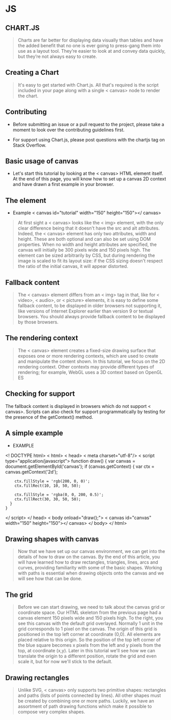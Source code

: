 # JS

## CHART.JS


> Charts are far better for displaying data visually than tables and have the added benefit that no one is ever going to press-gang them into use as a layout tool. They’re easier to look at and convey data quickly, but they’re not always easy to create.

## Creating a Chart


> It's easy to get started with Chart.js. All that's required is the script included in your page along with a single < canvas> node to render the chart.


## Contributing

* Before submitting an issue or a pull request to the project, please take a moment to look over the contributing guidelines first.

* For support using Chart.js, please post questions with the chartjs tag on Stack Overflow.

## Basic usage of canvas


* Let's start this tutorial by looking at the < canvas> HTML element itself. At the end of this page, you will know how to set up a canvas 2D context and have drawn a first example in your browser.


## The <canvas> element

* Example
< canvas id="tutorial" width="150" height="150"></ canvas>



> At first sight a < canvas> looks like the < img> element, with the only clear difference being that it doesn't have the src and alt attributes. Indeed, the < canvas> element has only two attributes, width and height. These are both optional and can also be set using DOM properties. When no width and height attributes are specified, the canvas will initially be 300 pixels wide and 150 pixels high. The element can be sized arbitrarily by CSS, but during rendering the image is scaled to fit its layout size: if the CSS sizing doesn't respect the ratio of the initial canvas, it will appear distorted.


## Fallback content

> The < canvas> element differs from an < img> tag in that, like for < video>, < audio>, or < picture> elements, it is easy to define some fallback content, to be displayed in older browsers not supporting it, like versions of Internet Explorer earlier than version 9 or textual browsers. You should always provide fallback content to be displayed by those browsers.


## The rendering context

> The < canvas> element creates a fixed-size drawing surface that exposes one or more rendering contexts, which are used to create and manipulate the content shown. In this tutorial, we focus on the 2D rendering context. Other contexts may provide different types of rendering; for example, WebGL uses a 3D context based on OpenGL ES


## Checking for support


The fallback content is displayed in browsers which do not support < canvas>. Scripts can also check for support programmatically by testing for the presence of the getContext() method.   


## A simple example

* EXAMPLE 

<! DOCTYPE html>
< html>
 < head>
  < meta charset="utf-8"/>
  < script type="application/javascript">
    function draw() {
      var canvas = document.getElementById('canvas');
      if (canvas.getContext) {
        var ctx = canvas.getContext('2d');

        ctx.fillStyle = 'rgb(200, 0, 0)';
        ctx.fillRect(10, 10, 50, 50);

        ctx.fillStyle = 'rgba(0, 0, 200, 0.5)';
        ctx.fillRect(30, 30, 50, 50);
      }
    }
  </ script>
 </ head>
 < body onload="draw();">
   < canvas id="canvas" width="150" height="150"></ canvas>
 </ body>
</ html>



## Drawing shapes with canvas


> Now that we have set up our canvas environment, we can get into the details of how to draw on the canvas. By the end of this article, you will have learned how to draw rectangles, triangles, lines, arcs and curves, providing familiarity with some of the basic shapes. Working with paths is essential when drawing objects onto the canvas and we will see how that can be done.

## The grid

> Before we can start drawing, we need to talk about the canvas grid or coordinate space. Our HTML skeleton from the previous page had a canvas element 150 pixels wide and 150 pixels high. To the right, you see this canvas with the default grid overlayed. Normally 1 unit in the grid corresponds to 1 pixel on the canvas. The origin of this grid is positioned in the top left corner at coordinate (0,0). All elements are placed relative to this origin. So the position of the top left corner of the blue square becomes x pixels from the left and y pixels from the top, at coordinate (x,y). Later in this tutorial we'll see how we can translate the origin to a different position, rotate the grid and even scale it, but for now we'll stick to the default.


## Drawing rectangles

> Unlike SVG, < canvas> only supports two primitive shapes: rectangles and paths (lists of points connected by lines). All other shapes must be created by combining one or more paths. Luckily, we have an assortment of path drawing functions which make it possible to compose very complex shapes.






